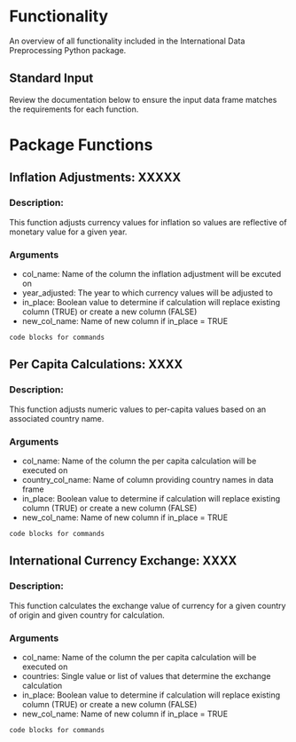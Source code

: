 # Functionality

An overview of all functionality included in the International Data Preprocessing Python package. 

## Standard Input 

Review the documentation below to ensure the input data frame matches the requirements for each function. 

# Package Functions

## Inflation Adjustments: XXXXX

### Description: 

This function adjusts currency values for inflation so values are reflective of monetary value for a given year. 

### Arguments

* col_name: Name of the column the inflation adjustment will be excuted on
* year_adjusted: The year to which currency values will be adjusted to 
* in_place: Boolean value to determine if calculation will replace existing column (TRUE) or create a new column (FALSE)
* new_col_name: Name of new column if in_place = TRUE 

```
code blocks for commands
```

## Per Capita Calculations: XXXX

### Description: 

This function adjusts numeric values to per-capita values based on an associated country name.  

### Arguments

* col_name: Name of the column the per capita calculation will be executed on 
* country_col_name: Name of column providing country names in data frame 
* in_place: Boolean value to determine if calculation will replace existing column (TRUE) or create a new column (FALSE)
* new_col_name: Name of new column if in_place = TRUE 

```
code blocks for commands
```

## International Currency Exchange: XXXX 

### Description: 

This function calculates the exchange value of currency for a given country of origin and given country for calculation. 

### Arguments

* col_name: Name of the column the per capita calculation will be executed on 
* countries: Single value or list of values that determine the exchange calculation 
* in_place: Boolean value to determine if calculation will replace existing column (TRUE) or create a new column (FALSE)
* new_col_name: Name of new column if in_place = TRUE 

```
code blocks for commands
```

